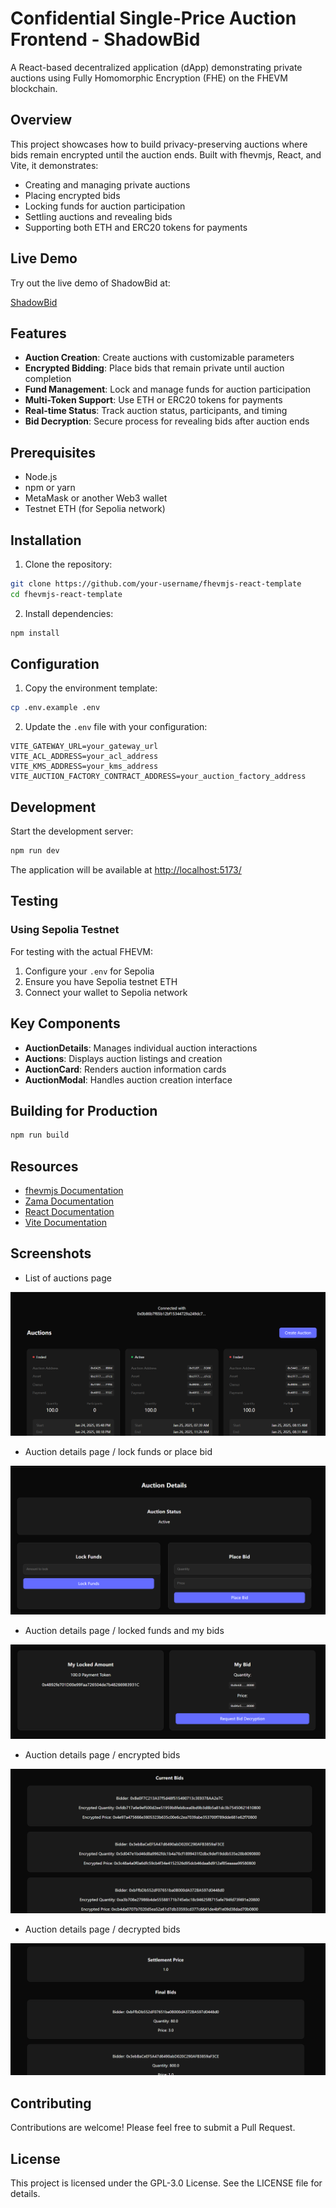 # Confidential Single-Price Auction Frontend - ShadowBid

A React-based decentralized application (dApp) demonstrating private auctions using Fully Homomorphic Encryption (FHE) on the FHEVM blockchain.

## Overview

This project showcases how to build privacy-preserving auctions where bids remain encrypted until the auction ends. Built with fhevmjs, React, and Vite, it demonstrates:

- Creating and managing private auctions
- Placing encrypted bids
- Locking funds for auction participation
- Settling auctions and revealing bids
- Supporting both ETH and ERC20 tokens for payments

## Live Demo

Try out the live demo of ShadowBid at:

[ShadowBid](https://shadow-bid-3fb46.web.app/)

## Features

- **Auction Creation**: Create auctions with customizable parameters
- **Encrypted Bidding**: Place bids that remain private until auction completion
- **Fund Management**: Lock and manage funds for auction participation
- **Multi-Token Support**: Use ETH or ERC20 tokens for payments
- **Real-time Status**: Track auction status, participants, and timing
- **Bid Decryption**: Secure process for revealing bids after auction ends

## Prerequisites

- Node.js
- npm or yarn
- MetaMask or another Web3 wallet
- Testnet ETH (for Sepolia network)

## Installation

1. Clone the repository:

```bash
git clone https://github.com/your-username/fhevmjs-react-template
cd fhevmjs-react-template
```

2. Install dependencies:

```bash
npm install
```

## Configuration

1. Copy the environment template:

```bash
cp .env.example .env
```

2. Update the `.env` file with your configuration:

```
VITE_GATEWAY_URL=your_gateway_url
VITE_ACL_ADDRESS=your_acl_address
VITE_KMS_ADDRESS=your_kms_address
VITE_AUCTION_FACTORY_CONTRACT_ADDRESS=your_auction_factory_address
```

## Development

Start the development server:

```bash
npm run dev
```

The application will be available at [http://localhost:5173/](http://localhost:5173/)

## Testing

### Using Sepolia Testnet

For testing with the actual FHEVM:

1. Configure your `.env` for Sepolia
2. Ensure you have Sepolia testnet ETH
3. Connect your wallet to Sepolia network

## Key Components

- **AuctionDetails**: Manages individual auction interactions
- **Auctions**: Displays auction listings and creation
- **AuctionCard**: Renders auction information cards
- **AuctionModal**: Handles auction creation interface

## Building for Production

```bash
npm run build
```

## Resources

- [fhevmjs Documentation](https://docs.zama.ai/fhevm)
- [Zama Documentation](https://docs.zama.ai)
- [React Documentation](https://reactjs.org/)
- [Vite Documentation](https://vitejs.dev/)

## Screenshots

- List of auctions page

![Auctions](./screenshots/auctions.png)

- Auction details page / lock funds or place bid

![Auction details page 1](./screenshots/lock-place-bids.png)

- Auction details page / locked funds and my bids

![Auction details page 2](./screenshots/locked-my-bid.png)

- Auction details page / encrypted bids

![Auction details page 3](./screenshots/current-encrypted.png)

- Auction details page / decrypted bids

![Auction details page 4](./screenshots/settlement-price-decrypted-bid.png)

## Contributing

Contributions are welcome! Please feel free to submit a Pull Request.

## License

This project is licensed under the GPL-3.0 License. See the LICENSE file for details.
